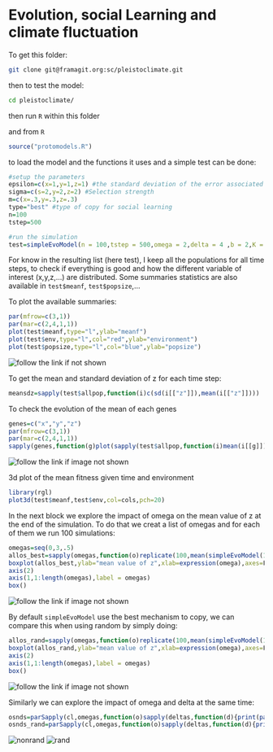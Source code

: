 # Evolution, social Learning and climate fluctuation

To get this folder: 

```bash
git clone git@framagit.org:sc/pleistoclimate.git
```

then to test the model:

```bash
cd pleistoclimate/
```

then run `R` within this folder

and  from `R`

```R
source("protomodels.R")
```

to load the model and the functions it uses and a simple test can be done:

```R
#setup the parameters
epsilon=c(x=1,y=1,z=1) #the standard deviation of the error associated with the expression of each phenotype (p' to p''')
sigma=c(s=2,y=2,z=2) #Selection strength
m=c(x=.3,y=.3,z=.3)
type="best" #type of copy for social learning
n=100
tstep=500

#run the simulation
test=simpleEvoModel(n = 100,tstep = 500,omega = 2,delta = 4 ,b = 2,K = 200,mu=0.001,epsilon = epsilon,sigma = sigma)

```

For know in the resulting list (here test), I keep all the populations for all time steps, to check if everything is good and how the different variable of interest (x,y,z,...) are distributed. Some summaries statistics are also available in `test$meanf`, `test$popsize`,... 

To plot the available summaries:

```R
par(mfrow=c(3,1))
par(mar=c(2,4,1,1))
plot(test$meanf,type="l",ylab="meanf")
plot(test$env,type="l",col="red",ylab="environment")
plot(test$popsize,type="l",col="blue",ylab="popsize")
```
![follow the link if not shown](images/env_fit_pop.png)


To get the mean and standard deviation of z for each time step:

```R
meansdz=sapply(test$allpop,function(i)c(sd(i[["z"]]),mean(i[["z"]])))
```
To check the evolution of the mean of each genes 

```R
genes=c("x","y","z")
par(mfrow=c(3,1))
par(mar=c(2,4,1,1))
sapply(genes,function(g)plot(sapply(test$allpop,function(i)mean(i[[g]])),ylab=paste("gene",g),type="l"))
```
![follow the link if image not shown](images/allgenes.png)

3d plot of the mean fitness given time and environment

```R
library(rgl)
plot3d(test$meanf,test$env,col=cols,pch=20)
```

In the next block we explore the impact of omega on the mean value of z at the end of the simulation. To do that we creat a list of omegas and for each of them we run 100 simulations: 
```R
omegas=seq(0,3,.5)
allos_best=sapply(omegas,function(o)replicate(100,mean(simpleEvoModel(100,300,omega = o,delta = 2 ,b=2,K=200,mu=0.001,epsilon=epsilon,sigma=sigma,log=T)$pop$z)))
boxplot(allos_best,ylab="mean value of z",xlab=expression(omega),axes=F) 
axis(2)
axis(1,1:length(omegas),label = omegas)
box()
```
![follow the link if image not shown](images/omegas_vs_z.png)

By default `simpleEvoModel` use the best mechanism to copy, we can compare this when using random by simply doing:

```R
allos_rand=sapply(omegas,function(o)replicate(100,mean(simpleEvoModel(100,300,omega = o,delta = 2 ,b=2,K=200,mu=0.001,epsilon=epsilon,sigma=sigma,type="random",log=T)$pop$z)))
boxplot(allos_rand,ylab="mean value of z",xlab=expression(omega),axes=F) 
axis(2)
axis(1,1:length(omegas),label = omegas)
box()
```
![follow the link if image not shown](images/omegas_vs_z_random.png)

Similarly we can explore the impact of omega and delta at the same time:
```R
osnds=parSapply(cl,omegas,function(o)sapply(deltas,function(d){print(paste(o,d));mean(replicate(50,mean(simpleEvoModel(100,50,omega = o,delta = d ,b=2,K=200,mu=0.001,epsilon=epsilon,sigma=sigma,log=F)$pop$z)))}))
osnds_rand=parSapply(cl,omegas,function(o)sapply(deltas,function(d){print(paste(o,d));mean(replicate(50,mean(simpleEvoModel(100,50,type="random",omega = o,delta = d ,b=2,K=200,mu=0.001,epsilon=epsilon,sigma=sigma,log=F)$pop$z)))}))
```

![nonrand](images/nonrand.png)
![rand](images/rand.png)
